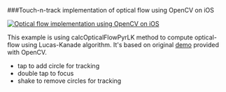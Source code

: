 ###Touch-n-track implementation of optical flow using OpenCV on iOS

[![Optical flow implementation using OpenCV on iOS ](http://img.youtube.com/vi/vHlt5Iye07o/0.jpg)](http://www.youtube.com/watch?v=vHlt5Iye07o)

This example is using calcOpticalFlowPyrLK method to compute optical-flow using Lucas-Kanade algorithm. 
It's based on original [demo](https://github.com/Itseez/opencv/blob/master/samples/cpp/lkdemo.cpp) provided with OpenCV.

* tap to add circle for tracking
* double tap to focus
* shake to remove circles for tracking